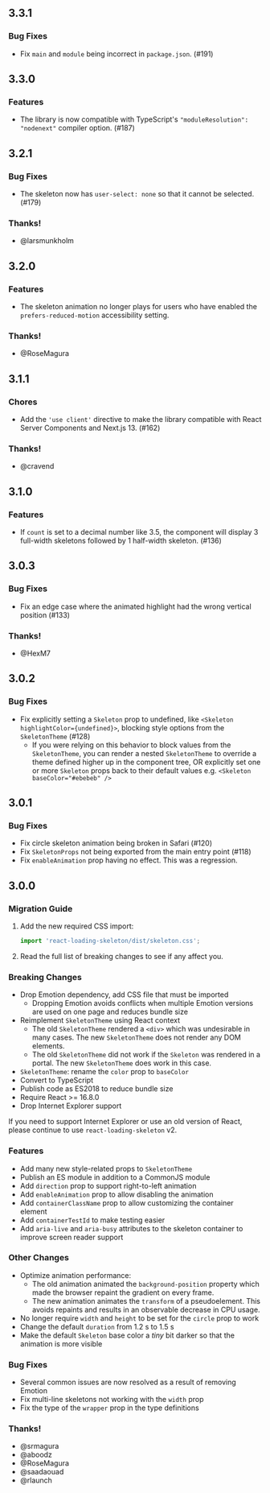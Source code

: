 ## 3.3.1

### Bug Fixes

- Fix `main` and `module` being incorrect in `package.json`. (#191)

## 3.3.0

### Features

- The library is now compatible with TypeScript's `"moduleResolution": "nodenext"` compiler option. (#187)

## 3.2.1

### Bug Fixes

- The skeleton now has `user-select: none` so that it cannot be selected. (#179)

### Thanks!

- @larsmunkholm

## 3.2.0

### Features

- The skeleton animation no longer plays for users who have enabled the `prefers-reduced-motion` accessibility setting.

### Thanks!

- @RoseMagura

## 3.1.1

### Chores

- Add the `'use client'` directive to make the library compatible with React Server Components and Next.js 13. (#162)

### Thanks!

- @cravend

## 3.1.0

### Features

- If `count` is set to a decimal number like 3.5, the component will display 3 full-width skeletons followed by 1 half-width skeleton. (#136)

## 3.0.3

### Bug Fixes

- Fix an edge case where the animated highlight had the wrong vertical position (#133)

### Thanks!

- @HexM7

## 3.0.2

### Bug Fixes

- Fix explicitly setting a `Skeleton` prop to undefined, like `<Skeleton highlightColor={undefined}>`, blocking style options from the `SkeletonTheme`
  (#128)
  - If you were relying on this behavior to block values from the `SkeletonTheme`, you can render a nested `SkeletonTheme` to override a theme defined higher up in the component tree, OR explicitly set one or more `Skeleton` props back to their default values e.g. `<Skeleton baseColor="#ebebeb" />`

## 3.0.1

### Bug Fixes

- Fix circle skeleton animation being broken in Safari (#120)
- Fix `SkeletonProps` not being exported from the main entry point (#118)
- Fix `enableAnimation` prop having no effect. This was a regression.

## 3.0.0

### Migration Guide

1. Add the new required CSS import:

   ```js
   import 'react-loading-skeleton/dist/skeleton.css';
   ```

2. Read the full list of breaking changes to see if any affect you.

### Breaking Changes

- Drop Emotion dependency, add CSS file that must be imported
  - Dropping Emotion avoids conflicts when multiple Emotion versions are used on one page and reduces bundle size
- Reimplement `SkeletonTheme` using React context
  - The old `SkeletonTheme` rendered a `<div>` which was undesirable in many cases. The new `SkeletonTheme` does not render any DOM elements.
  - The old `SkeletonTheme` did not work if the `Skeleton` was rendered in a portal. The new `SkeletonTheme` does work in this case.
- `SkeletonTheme`: rename the `color` prop to `baseColor`
- Convert to TypeScript
- Publish code as ES2018 to reduce bundle size
- Require React >= 16.8.0
- Drop Internet Explorer support

If you need to support Internet Explorer or use an old version of React, please continue to use `react-loading-skeleton` v2.

### Features

- Add many new style-related props to `SkeletonTheme`
- Publish an ES module in addition to a CommonJS module
- Add `direction` prop to support right-to-left animation
- Add `enableAnimation` prop to allow disabling the animation
- Add `containerClassName` prop to allow customizing the container element
- Add `containerTestId` to make testing easier
- Add `aria-live` and `aria-busy` attributes to the skeleton container to
  improve screen reader support

### Other Changes

- Optimize animation performance:
  - The old animation animated the `background-position` property which made the browser repaint the gradient on every frame.
  - The new animation animates the `transform` of a pseudoelement. This avoids repaints and results in an observable decrease in CPU usage.
- No longer require `width` and `height` to be set for the `circle` prop to work
- Change the default `duration` from 1.2 s to 1.5 s
- Make the default `Skeleton` base color a _tiny_ bit darker so that the animation is more visible

### Bug Fixes

- Several common issues are now resolved as a result of removing Emotion
- Fix multi-line skeletons not working with the `width` prop
- Fix the type of the `wrapper` prop in the type definitions

### Thanks!

- @srmagura
- @aboodz
- @RoseMagura
- @saadaouad
- @rlaunch
